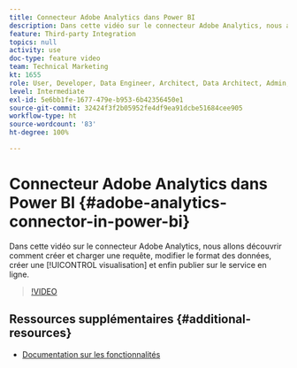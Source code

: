 ```yaml
---
title: Connecteur Adobe Analytics dans Power BI
description: Dans cette vidéo sur le connecteur Adobe Analytics, nous allons découvrir comment créer et charger une requête, modifier le format des données, créer une visualisation et enfin publier sur le service en ligne.
feature: Third-party Integration
topics: null
activity: use
doc-type: feature video
team: Technical Marketing
kt: 1655
role: User, Developer, Data Engineer, Architect, Data Architect, Admin, Leader
level: Intermediate
exl-id: 5e6bb1fe-1677-479e-b953-6b42356450e1
source-git-commit: 32424f3f2b05952fe4df9ea91dcbe51684cee905
workflow-type: ht
source-wordcount: '83'
ht-degree: 100%

---
```


# Connecteur Adobe Analytics dans Power BI {#adobe-analytics-connector-in-power-bi}

Dans cette vidéo sur le connecteur Adobe Analytics, nous allons découvrir comment créer et charger une requête, modifier le format des données, créer une [!UICONTROL visualisation] et enfin publier sur le service en ligne.

>[!VIDEO](https://video.tv.adobe.com/v/23130/?quality=12)

## Ressources supplémentaires {#additional-resources}

* [Documentation sur les fonctionnalités](https://docs.microsoft.com/fr-FR/power-bi/desktop-connect-adobe-analytics)
